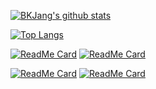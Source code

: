 [![BKJang's github stats](https://github-readme-stats.vercel.app/api?username=BKJang)](https://github.com/BKJang/github-readme-stats)

[![Top Langs](https://github-readme-stats.vercel.app/api/top-langs/?username=BKJang&layout=compact)](https://github.com/BKJang/github-readme-stats)

[![ReadMe Card](https://github-readme-stats.vercel.app/api/pin/?username=im-d-team&repo=Dev-Docs)](https://github.com/im-d-team/Dev-Docs)
[![ReadMe Card](https://github-readme-stats.vercel.app/api/pin/?username=henninghall&repo=react-native-date-picker)](https://github.com/henninghall/react-native-date-picker)

[![ReadMe Card](https://github-readme-stats.vercel.app/api/pin/?username=BKJang&repo=do-you-know-vanilla)](https://github.com/BKJang/do-you-know-vanilla)
[![ReadMe Card](https://github-readme-stats.vercel.app/api/pin/?username=BKJang&repo=do-you-know-backend)](https://github.com/BKJang/do-you-know-backend)
